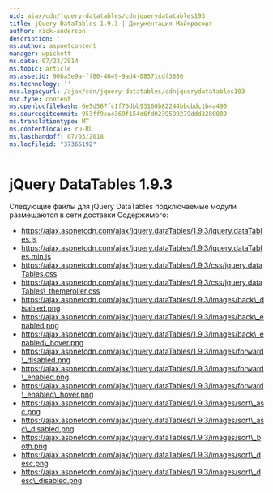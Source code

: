 ```yaml
---
uid: ajax/cdn/jquery-datatables/cdnjquerydatatables193
title: jQuery DataTables 1.9.3 | Документация Майкрософт
author: rick-anderson
description: ''
ms.author: aspnetcontent
manager: wpickett
ms.date: 07/23/2014
ms.topic: article
ms.assetid: 90ba3e9a-ff80-4049-9ad4-08571cdf3880
ms.technology: ''
msc.legacyurl: /ajax/cdn/jquery-datatables/cdnjquerydatatables193
msc.type: content
ms.openlocfilehash: 6e5d567fc1f76dbb93160b82244bbcbdc1b4a490
ms.sourcegitcommit: 953ff9ea4369f154d6fd0239599279ddd3280009
ms.translationtype: MT
ms.contentlocale: ru-RU
ms.lasthandoff: 07/03/2018
ms.locfileid: "37365192"
---
```

<a name="jquery-datatables-193"></a>jQuery DataTables 1.9.3
====================
Следующие файлы для jQuery DataTables подключаемые модули размещаются в сети доставки Содержимого:

- https://ajax.aspnetcdn.com/ajax/jquery.dataTables/1.9.3/jquery.dataTables.js
- https://ajax.aspnetcdn.com/ajax/jquery.dataTables/1.9.3/jquery.dataTables.min.js
- https://ajax.aspnetcdn.com/ajax/jquery.dataTables/1.9.3/css/jquery.dataTables.css
- https://ajax.aspnetcdn.com/ajax/jquery.dataTables/1.9.3/css/jquery.dataTables\_themeroller.css
- https://ajax.aspnetcdn.com/ajax/jquery.dataTables/1.9.3/images/back\_disabled.png
- https://ajax.aspnetcdn.com/ajax/jquery.dataTables/1.9.3/images/back\_enabled.png
- https://ajax.aspnetcdn.com/ajax/jquery.dataTables/1.9.3/images/back\_enabled\_hover.png
- https://ajax.aspnetcdn.com/ajax/jquery.dataTables/1.9.3/images/forward\_disabled.png
- https://ajax.aspnetcdn.com/ajax/jquery.dataTables/1.9.3/images/forward\_enabled.png
- https://ajax.aspnetcdn.com/ajax/jquery.dataTables/1.9.3/images/forward\_enabled\_hover.png
- https://ajax.aspnetcdn.com/ajax/jquery.dataTables/1.9.3/images/sort\_asc.png
- https://ajax.aspnetcdn.com/ajax/jquery.dataTables/1.9.3/images/sort\_asc\_disabled.png
- https://ajax.aspnetcdn.com/ajax/jquery.dataTables/1.9.3/images/sort\_both.png
- https://ajax.aspnetcdn.com/ajax/jquery.dataTables/1.9.3/images/sort\_desc.png
- https://ajax.aspnetcdn.com/ajax/jquery.dataTables/1.9.3/images/sort\_desc\_disabled.png
